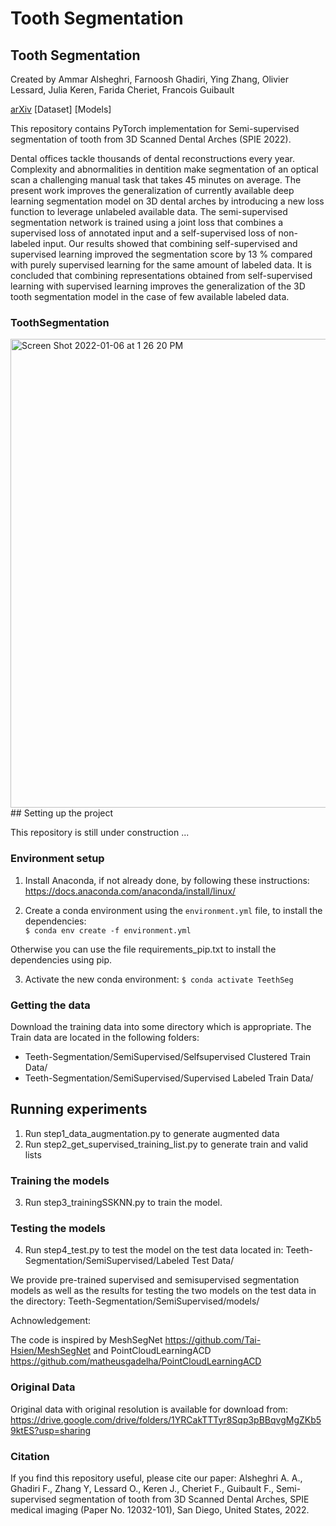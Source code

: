 # Tooth Segmentation
## Tooth Segmentation
Created by Ammar Alsheghri, Farnoosh Ghadiri, Ying Zhang, Olivier Lessard, Julia Keren, Farida Cheriet, Francois Guibault

[arXiv](https://arxiv.org/abs/2208.05539]) [Dataset] [Models]

This repository contains PyTorch implementation for Semi-supervised segmentation of tooth from 3D Scanned Dental Arches (SPIE 2022).

Dental offices tackle thousands of dental reconstructions every year. Complexity and abnormalities in dentition make segmentation of an optical scan a challenging manual task that takes 45 minutes on average. The present work improves the generalization of currently available deep learning segmentation model on 3D dental arches by introducing a new loss function to leverage unlabeled available data. The semi-supervised segmentation network is trained using a joint loss that combines a supervised loss of annotated input and a self-supervised loss of non-labeled input. Our results showed that combining self-supervised and supervised learning improved the segmentation score by 13 % compared with purely supervised learning for the same amount of labeled data. It is concluded that combining representations obtained from self-supervised learning with supervised learning improves the generalization of the 3D tooth segmentation model in the case of few available labeled data.
### ToothSegmentation
<img width="750" alt="Screen Shot 2022-01-06 at 1 26 20 PM" src="https://user-images.githubusercontent.com/6019935/150260947-4d8a8601-5cc0-4e6d-8890-d1ae2d5bae98.png">
## Setting up the project

This repository is still under construction ... 

### Environment setup

1. Install Anaconda, if not already done, by following these instructions:
https://docs.anaconda.com/anaconda/install/linux/  

2. Create a conda environment using the `environment.yml` file, to install the dependencies:  
`$ conda env create -f environment.yml`

Otherwise you can use the file requirements_pip.txt to install the dependencies using pip. 

3. Activate the new conda environment:
`$ conda activate TeethSeg`

### Getting the data

Download the training data into some directory which is appropriate. 
The Train data are located in the following folders:
   - Teeth-Segmentation/SemiSupervised/Selfsupervised Clustered Train Data/
   - Teeth-Segmentation/SemiSupervised/Supervised Labeled Train Data/
 ## Running experiments
1. Run step1_data_augmentation.py to generate augmented data
2. Run step2_get_supervised_training_list.py to generate train and valid lists
### Training the models

3. Run step3_trainingSSKNN.py to train the model.
   
### Testing the models
4. Run step4_test.py to test the model on the test data located in:
   Teeth-Segmentation/SemiSupervised/Labeled Test Data/
   
We provide pre-trained supervised and semisupervised segmentation models as well as the results for testing the two models on the test data in the directory:
Teeth-Segmentation/SemiSupervised/models/

Achnowledgement:

The code is inspired by MeshSegNet https://github.com/Tai-Hsien/MeshSegNet and 
PointCloudLearningACD https://github.com/matheusgadelha/PointCloudLearningACD

### Original Data
Original data with original resolution is available for download from: https://drive.google.com/drive/folders/1YRCakTTTyr8Sqp3pBBqvgMgZKb59ktES?usp=sharing


### Citation
If you find this repository useful, please cite our paper: 
Alsheghri A. A., Ghadiri F., Zhang Y, Lessard O., Keren J., Cheriet F., Guibault F., Semi-supervised segmentation of tooth from 3D Scanned Dental Arches, SPIE medical imaging (Paper No.	12032-101), San Diego, United States, 2022.
